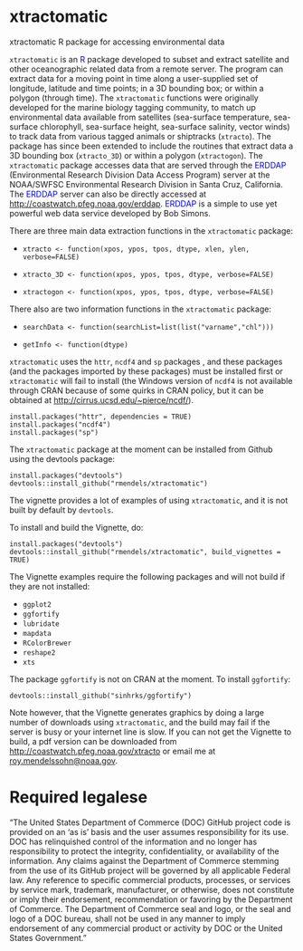 # xtractomatic
xtractomatic R package for accessing environmental data

`xtractomatic` is an <span style="color:blue">R</span> package developed to subset and extract satellite and other oceanographic related data from a remote server. The program can extract data for a moving point in time along a user-supplied set of longitude, latitude and time points; in a 3D bounding box; or within a polygon (through time).  The `xtractomatic` functions were originally developed for the marine biology tagging community, to match up environmental data available from satellites (sea-surface temperature, sea-surface chlorophyll, sea-surface height, sea-surface salinity, vector winds) to track data from various tagged animals or shiptracks (`xtracto`). The package has since been extended to include the routines that extract data a 3D bounding box (`xtracto_3D`) or within a polygon (`xtractogon`).  The `xtractomatic`  package accesses  data that are served through the <span style="color:blue">ERDDAP</span> (Environmental Research Division Data Access Program) server at the NOAA/SWFSC Environmental Research Division in Santa Cruz, California. The <span style="color:blue">ERDDAP</span> server can also be directly accessed at <http://coastwatch.pfeg.noaa.gov/erddap>. <span style="color:blue">ERDDAP</span> is a simple to use yet powerful web data service developed by Bob Simons.  


There are three main data extraction functions in the `xtractomatic` package: 

- `xtracto <- function(xpos, ypos, tpos, dtype, xlen, ylen, verbose=FALSE)`

- `xtracto_3D <- function(xpos, ypos, tpos, dtype, verbose=FALSE)`

- `xtractogon <- function(xpos, ypos, tpos, dtype, verbose=FALSE)`


There also are two information functions in the `xtractomatic` package: 

- `searchData <- function(searchList=list(list("varname","chl"))) ` 

- `getInfo <- function(dtype)`

`xtractomatic` uses the `httr`, `ncdf4` and `sp` packages , and these packages (and the packages imported by these packages) must be installed first or `xtractomatic` will fail to install (the Windows version of `ncdf4` is not available through CRAN because of some quirks in CRAN policy, but it can be obtained at <http://cirrus.ucsd.edu/~pierce/ncdf/>).   

```{r install,eval=FALSE}
install.packages("httr", dependencies = TRUE)
install.packages("ncdf4") 
install.packages("sp")
```

The `xtractomatic` package at the moment can be installed from Github using the devtools package:

```{r install,eval=FALSE}
install.packages("devtools")
devtools::install_github("rmendels/xtractomatic")
```

The vignette provides a lot of examples of using `xtractomatic`, and it is not built by default by `devtools`.

To install and build the Vignette, do:

```{r install,eval=FALSE}
install.packages("devtools")
devtools::install_github("rmendels/xtractomatic", build_vignettes = TRUE)
```

The Vignette examples require the following packages and will not build if they are not installed:

- `ggplot2`
- `ggfortify` 
- `lubridate`
- `mapdata`
- `RColorBrewer`
- `reshape2`
- `xts`

The package `ggfortify` is not on CRAN at the moment.  To install `ggfortify`:

```{r ggfortify,eval=FALSE}
devtools::install_github("sinhrks/ggfortify")
```


Note however, that the Vignette generates graphics by doing a large number of downloads using `xtractomatic`, and the build may fail if the server is busy or your internet line is slow.
If you can not get the Vignette to build, a pdf version can be downloaded from http://coastwatch.pfeg.noaa.gov/xtracto or email me at roy.mendelssohn@noaa.gov.


# Required legalese

“The United States Department of Commerce (DOC) GitHub project code is provided
on an ‘as is’ basis and the user assumes responsibility for its use.
DOC has relinquished control of the information and no longer has responsibility
to protect the integrity, confidentiality, or availability of the information.
Any claims against the Department of Commerce stemming from the use of its
GitHub project will be governed by all applicable Federal law. Any reference to
specific commercial products, processes, or services by service mark, trademark,
manufacturer, or otherwise, does not constitute or imply their endorsement,
recommendation or favoring by the Department of Commerce. The Department of
Commerce seal and logo, or the seal and logo of a DOC bureau, shall not be used
in any manner to imply endorsement of any commercial product or activity by DOC
or the United States Government.”


